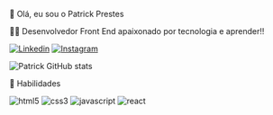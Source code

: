  👋 Olá, eu sou o Patrick Prestes

 👨‍💻 Desenvolvedor Front End apaixonado por tecnologia e aprender!!
  
[![Linkedin](https://img.shields.io/badge/LinkedIn-0077B5?style=for-the-badge&logo=linkedin&logoColor=white)](https://img.shields.io/badge/React-20232A?style=for-the-badge&logo=react&logoColor=61DAFB)
[![Instagram](https://img.shields.io/badge/Instagram-E4405F?style=for-the-badge&logo=instagram&logoColor=white)](https://www.instagram.com/patrick_aprestes/)


![Patrick GitHub stats](https://github-readme-stats.vercel.app/api?username=Patrick-1810&show_icons=true&theme=radical)

 🚀 Habilidades

![html5](https://img.shields.io/badge/HTML5-E34F26?style=for-the-badge&logo=html5&logoColor=white)
![css3](https://img.shields.io/badge/CSS3-1572B6?style=for-the-badge&logo=css3&logoColor=white)
![javascript](https://img.shields.io/badge/JavaScript-F7DF1E?style=for-the-badge&logo=javascript&logoColor=black)
![react](https://img.shields.io/badge/React-20232A?style=for-the-badge&logo=react&logoColor=61DAFB)

